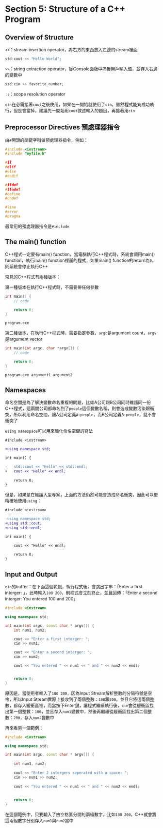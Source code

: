 # Section 5: Structure of a C++ Program

## Overview of Structure

`<<`：stream insertion operator，將右方的東西放入左邊的stream裡面

```cpp
std:cout << "Hello World";
```

`>>`：string extraction operator，從Console面板中捕獲用戶輸入值，並存入右邊的變數中

```cpp
std:cin >> favorite_number;
```

`::`：scope resolution operator

`cin`在必需接著`cout`之後使用，如果在一開始就使用了`cin`，雖然程式能夠成功執行，但是會當掉，建議先一開始用`cout`敘述輸入的題目，再接著用`cin`


## Preprocessor Directives 預處理器指令

由`#`開頭的關鍵字叫做預處理器指令，例如：

```cpp
#include <iostream>
#include "myfile.h"

#if
#elif
#else
#endif

#ifdef
#ifndef
#define
#undef

#line
#error
#pragma
```

最常用的預處理器指令是`#include`

## The main() function

C++程式一定要有main() function，當電腦執行C++程式時，系統會調用main() function，執行main() function裡面的程式，如果main() function的return為`0`，則系統會停止執行C++

常見的C++程式有兩種版本：

第一種版本在執行C++程式時，不需要帶任何參數

```cpp
int main() {
	// code

	return 0;
}
```

```zsh
program.exe
```

第二種版本，在執行C++程式時，需要指定參數，`argc`是argument count，`argv`是argument vector

```cpp
int main(int argc, char *argv[]) {
	// code

	return 0;
}
```

```zsh
program.exe argument1 argument2
```

## Namespaces

命名空間是為了解決變數命名重複的問題，比如A公司跟B公司同時維護同一份C++程式，這兩間公司都命名到了`people`這個變數名稱，則會造成變數污染跟衝突，所以利用命名空間，讓A公司定義`A:people`，而B公司定義`B:people`，就不會衝突了

`using namespace`可以用來簡化命名空間的寫法
```diff cpp
#include <iostream>

+using namespace std;

int main() {

-	std::cout << "Hello" << std::endl;
+	cout << "Hello" << endl;
	
	return 0;
}
```

但是，如果是在維護大型專案，上面的方法仍然可能會造成命名衝突，因此可以更精確地使用`using`：
```diff cpp
#include <iostream>

-using namespace std;
+using std::cout;
+using std::endl;

int main() {

	cout << "Hello" << endl;
	
	return 0;
}
```

## Input and Output

`cin`的buffer：在下面這個範例，執行程式後，會跳出字串：「Enter a first interger: 」，此時輸入`100 200`，則程式會立刻終止，並且回傳：「Enter a second interger: You entered 100 and 200」

```cpp
#include <iostream>

using namespace std;

int main(int argc, const char * argv[]) {
	int num1, num2;

	cout << "Enter a first interger: ";
	cin >> num1;

	cout << "Enter a second interger: ";
	cin >> num2;

	cout << "You entered " << num1 << " and " << num2 << endl;


	return 0;
}
```

原因是，當使用者輸入了`100 200`，因為Input Stream解析整數的分隔符號是空格，所以Input Stream實際上接收到了兩個整數：`100`跟`200`，並且它將這兩個整數，都存入緩衝區裡，而當按下Enter鍵，讓程式繼續執行後，`cin`會從緩衝區找出第一個整數：`100`，並且存入`num1`變數中，然後再繼續從緩衝區找出第二個整數：`200`，存入`num2`變數中

再來看另一個範例：

```cpp
#include <iostream>

using namespace std;

int main(int argc, const char * argv[]) {
    
    int num1, num2;
    
    cout << "Enter 2 intergers seperated with a space: ";
    cin >> num1 >> num2;
    
    cout << "You entered " << num1 << " and " << num2 << endl;
    
    
    return 0;
}
```

在這個範例中，只要輸入了由空格區分開的兩組數字，比如`100 200`，C++就會將這兩組數字分別存入`num1`與`num2`當中
